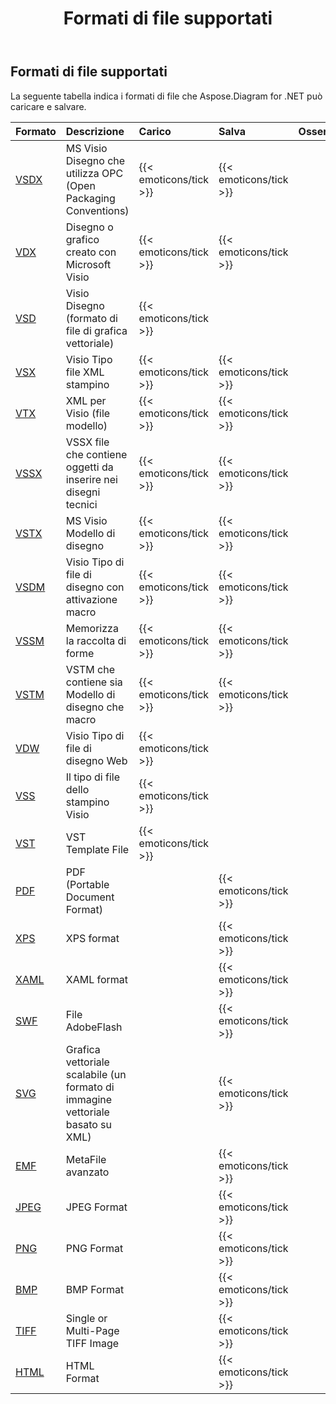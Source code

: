 ﻿---
title: Formati di file supportati
description: Aspose Diagram for .NET supports VSD, VSS, VDW, VST, VDX,VSX,VTX,VSDX, VSSX, VSTX, VSDM, VSTM, and VSSM.
type: docs
weight: 10
url: /it/net/supported-file-formats/
---
## **Formati di file supportati**
La seguente tabella indica i formati di file che Aspose.Diagram for .NET può caricare e salvare.

|**Formato**|**Descrizione**|**Carico**|**Salva**|**Osservazioni**|
|:- |:- |:- |:- |:- |
|[VSDX](https://docs.fileformat.com/visio/vsdx/)|MS Visio Disegno che utilizza OPC (Open Packaging Conventions)|{{< emoticons/tick >}}|{{< emoticons/tick >}}||
|[VDX](https://docs.fileformat.com/visio/vdx/)  |Disegno o grafico creato con Microsoft Visio|{{< emoticons/tick >}}|{{< emoticons/tick >}}||
|[VSD](https://docs.fileformat.com/visio/vsd/)|Visio Disegno (formato di file di grafica vettoriale)|{{< emoticons/tick >}}|||
|[VSX](https://docs.fileformat.com/visio/vsx/)|Visio Tipo file XML stampino|{{< emoticons/tick >}}|{{< emoticons/tick >}}||
|[VTX](https://docs.fileformat.com/visio/vtx/) |XML per Visio (file modello)|{{< emoticons/tick >}}|{{< emoticons/tick >}}||
|[VSSX](https://docs.fileformat.com/visio/vssx/)|VSSX file che contiene oggetti da inserire nei disegni tecnici|{{< emoticons/tick >}}|{{< emoticons/tick >}}||
|[VSTX](https://docs.fileformat.com/visio/vstx/)|MS Visio Modello di disegno|{{< emoticons/tick >}}|{{< emoticons/tick >}}||
|[VSDM](https://docs.fileformat.com/visio/vsdm/)|Visio Tipo di file di disegno con attivazione macro|{{< emoticons/tick >}}|{{< emoticons/tick >}}||
|[VSSM](https://docs.fileformat.com/visio/vssm/) |Memorizza la raccolta di forme|{{< emoticons/tick >}}|{{< emoticons/tick >}}||
|[VSTM](https://docs.fileformat.com/visio/vstm/) |VSTM che contiene sia Modello di disegno che macro|{{< emoticons/tick >}}|{{< emoticons/tick >}}||
|[VDW](https://docs.fileformat.com/visio/vdw/)|Visio Tipo di file di disegno Web|{{< emoticons/tick >}}|||
|[VSS](https://docs.fileformat.com/visio/vss/)|Il tipo di file dello stampino Visio|{{< emoticons/tick >}}|||
|[VST](https://docs.fileformat.com/visio/vst/)|VST Template File|{{< emoticons/tick >}}|||
|[PDF](https://docs.fileformat.com/pdf/)|PDF (Portable Document Format)||{{< emoticons/tick >}}||
|[XPS](https://docs.fileformat.com/page-description-language/xps/)|XPS format||{{< emoticons/tick >}}||
|[XAML](https://docs.fileformat.com/web/xaml/)|XAML format||{{< emoticons/tick >}}||
|[SWF](https://docs.fileformat.com/page-description-language/swf/)|File AdobeFlash||{{< emoticons/tick >}}||
|[SVG](https://docs.fileformat.com/specification/page-description-language/svg/)|Grafica vettoriale scalabile (un formato di immagine vettoriale basato su XML)||{{< emoticons/tick >}}||
|[EMF](https://docs.fileformat.com/image/emf/)|MetaFile avanzato||{{< emoticons/tick >}}||
|[JPEG](https://docs.fileformat.com/image/jpeg/)|JPEG Format||{{< emoticons/tick >}}||
|[PNG](https://docs.fileformat.com/image/png/)|PNG Format||{{< emoticons/tick >}}||
|[BMP](https://docs.fileformat.com/image/bmp/)|BMP Format||{{< emoticons/tick >}}||
|[TIFF](https://docs.fileformat.com/image/tiff/)|Single or Multi-Page TIFF Image||{{< emoticons/tick >}}||
|[HTML](https://docs.fileformat.com/web/html/)|HTML Format||{{< emoticons/tick >}}||

